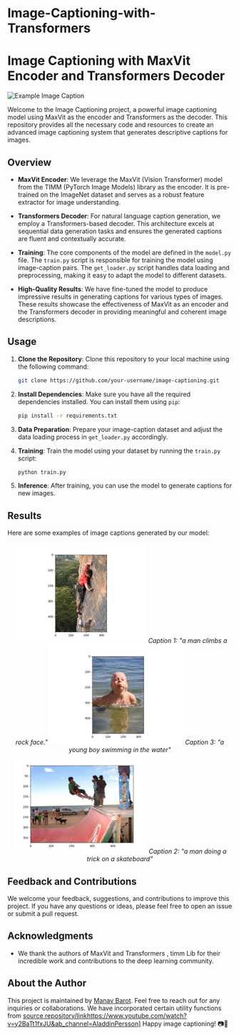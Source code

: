 # Image-Captioning-with-Transformers

# Image Captioning with MaxVit Encoder and Transformers Decoder

![Example Image Caption](Output/imagecaptioning.jpg)

Welcome to the Image Captioning project, a powerful image captioning model using MaxVit as the encoder and Transformers as the decoder. This repository provides all the necessary code and resources to create an advanced image captioning system that generates descriptive captions for images.

## Overview

- **MaxVit Encoder**: We leverage the MaxVit (Vision Transformer) model from the TIMM (PyTorch Image Models) library as the encoder. It is pre-trained on the ImageNet dataset and serves as a robust feature extractor for image understanding.

- **Transformers Decoder**: For natural language caption generation, we employ a Transformers-based decoder. This architecture excels at sequential data generation tasks and ensures the generated captions are fluent and contextually accurate.

- **Training**: The core components of the model are defined in the `model.py` file. The `train.py` script is responsible for training the model using image-caption pairs. The `get_loader.py` script handles data loading and preprocessing, making it easy to adapt the model to different datasets.

- **High-Quality Results**: We have fine-tuned the model to produce impressive results in generating captions for various types of images. These results showcase the effectiveness of MaxVit as an encoder and the Transformers decoder in providing meaningful and coherent image descriptions.

## Usage

1. **Clone the Repository**: Clone this repository to your local machine using the following command:

    ```bash
    git clone https://github.com/your-username/image-captioning.git
    ```

2. **Install Dependencies**: Make sure you have all the required dependencies installed. You can install them using `pip`:

    ```bash
    pip install -r requirements.txt
    ```

3. **Data Preparation**: Prepare your image-caption dataset and adjust the data loading process in `get_loader.py` accordingly.

4. **Training**: Train the model using your dataset by running the `train.py` script:

    ```bash
    python train.py
    ```

5. **Inference**: After training, you can use the model to generate captions for new images.

## Results

Here are some examples of image captions generated by our model:

<div align="center">
  <img src="Output/image1.jpg" width="300" alt="Result 1">
      <em>Caption 1: "a man climbs a rock face."</em>
  <img src="Output/image4.jpg" width="300" alt="Result 3">
    <em>Caption 3: "a young boy swimming in the water"</em>
</div>

<div align="center">
  <img src="Output/image2.jpg" width="300" alt="Result 2">
     <em>Caption 2: "a man doing a trick on a skateboard"</em>
</div>
 




## Feedback and Contributions

We welcome your feedback, suggestions, and contributions to improve this project. If you have any questions or ideas, please feel free to open an issue or submit a pull request.



## Acknowledgments

- We thank the authors of MaxVit and Transformers , timm Lib for their incredible work and contributions to the deep learning community.

## About the Author

This project is maintained by [Manav Barot](https://github.com/themnvrao76). Feel free to reach out for any inquiries or collaborations.
We have incorporated certain utility functions from [source repository/link](https://www.youtube.com/watch?v=y2BaTt1fxJU&ab_channel=AladdinPersson)https://www.youtube.com/watch?v=y2BaTt1fxJU&ab_channel=AladdinPersson]
Happy image captioning! 📷📝
